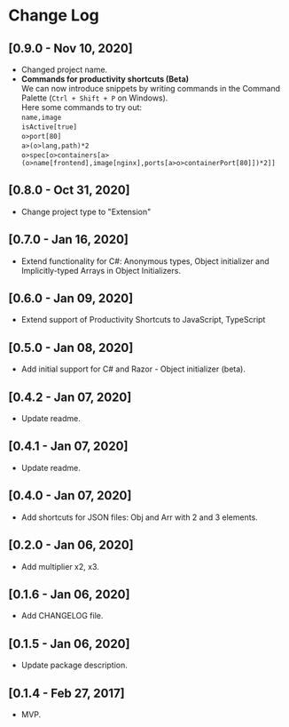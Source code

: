 # Change Log

## [0.9.0 - Nov 10, 2020]

- Changed project name.
- **Commands for productivity shortcuts (Beta)**  
We can now introduce snippets by writing commands in the Command Palette (`Ctrl + Shift + P` on Windows).  
Here some commands to try out:  
`name,image`  
`isActive[true]`  
`o>port[80]`  
`a>(o>lang,path)*2`  
`o>spec[o>containers[a>(o>name[frontend],image[nginx],ports[a>o>containerPort[80]])*2]]`

## [0.8.0 - Oct 31, 2020]

- Change project type to "Extension"

## [0.7.0 - Jan 16, 2020]

- Extend functionality for C#: Anonymous types, Object initializer and Implicitly-typed Arrays in Object Initializers.

## [0.6.0 - Jan 09, 2020]

- Extend support of Productivity Shortcuts to JavaScript, TypeScript

## [0.5.0 - Jan 08, 2020]

- Add initial support for C# and Razor - Object initializer (beta).

## [0.4.2 - Jan 07, 2020]

- Update readme.

## [0.4.1 - Jan 07, 2020]

- Update readme.

## [0.4.0 - Jan 07, 2020]

- Add shortcuts for JSON files: Obj and Arr with 2 and 3 elements.

## [0.2.0 - Jan 06, 2020]

- Add multiplier x2, x3.

## [0.1.6 - Jan 06, 2020]

- Add CHANGELOG file.

## [0.1.5 - Jan 06, 2020]

- Update package description.

## [0.1.4 - Feb 27, 2017]

- MVP.
